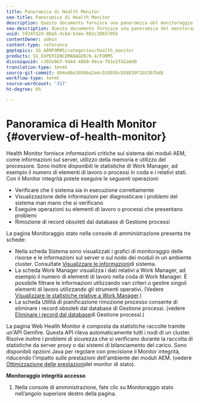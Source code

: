 ```yaml
---
title: Panoramica di Health Monitor
seo-title: Panoramica di Health Monitor
description: Questo documento fornisce una panoramica del monitoraggio dello stato e informazioni su come accedervi.
seo-description: Questo documento fornisce una panoramica del monitoraggio dello stato e informazioni su come accedervi.
uuid: 5934fd2d-80a5-4c6d-b3ee-882c2865705b
contentOwner: admin
content-type: reference
geptopics: SG_AEMFORMS/categories/health_monitor
products: SG_EXPERIENCEMANAGER/6.4/FORMS
discoiquuid: c303e967-944d-40b0-96ca-f91e2f42a0d0
translation-type: tm+mt
source-git-commit: d04e08e105bba2e6c92d93bcb58839f1b5307bd8
workflow-type: tm+mt
source-wordcount: '317'
ht-degree: 0%

---
```



# Panoramica di Health Monitor {#overview-of-health-monitor}

Health Monitor fornisce informazioni critiche sul sistema dei moduli AEM, come informazioni sul server, utilizzo della memoria e utilizzo del processore. Sono inoltre disponibili le statistiche di Work Manager, ad esempio il numero di elementi di lavoro o processi in coda e i relativi stati. Con il Monitor integrità potete eseguire le seguenti operazioni:

* Verificare che il sistema sia in esecuzione correttamente
* Visualizzazione delle informazioni per diagnosticare i problemi del sistema man mano che si verificano
* Eseguire operazioni su elementi di lavoro o processi che presentano problemi
* Rimozione di record obsoleti dal database di Gestione processi

La pagina Monitoraggio stato nella console di amministrazione presenta tre schede:

* Nella scheda Sistema sono visualizzati i grafici di monitoraggio delle risorse e le informazioni sul server o sul nodo dei moduli in un ambiente cluster. Consultate [Visualizzare le informazioni](/help/forms/using/admin-help/view-system-information.md#view-system-information)di sistema.
* La scheda Work Manager visualizza i dati relativi a Work Manager, ad esempio il numero di elementi di lavoro nella coda di Work Manager. È possibile filtrare le informazioni utilizzando vari criteri o gestire singoli elementi di lavoro utilizzando gli strumenti operativi. (Vedere [Visualizzare le statistiche relative a Work Manager](/help/forms/using/admin-help/view-statistics-related-manager.md#view-statistics-related-to-work-manager).)
* La scheda Utilità di pianificazione rimozione processo consente di eliminare i record obsoleti dal database di Gestione processi. (vedere [Eliminare i record dal database](/help/forms/using/admin-help/purge-records-job-manager-database.md#purge-records-from-the-job-manager-database)di Gestione processi.)

La pagina Web Health Monitor è composta da statistiche raccolte tramite un&#39;API Gemfire. Questa API rileva automaticamente tutti i nodi di un cluster. Risolve inoltre i problemi di sicurezza che si verificano durante la raccolta di statistiche da server proxy o dai sistemi di bilanciamento del carico. Sono disponibili opzioni Java per regolare con precisione il Monitor integrità, riducendo l&#39;impatto sulle prestazioni dell&#39;ambiente dei moduli AEM. (vedere [Ottimizzazione delle prestazioni](/help/forms/using/admin-help/fine-tuning-health-monitor-performance.md#fine-tuning-health-monitor-performance)del monitor di stato).

**Monitoraggio integrità accesso**

1. Nella console di amministrazione, fate clic su Monitoraggio stato nell’angolo superiore destro della pagina.


